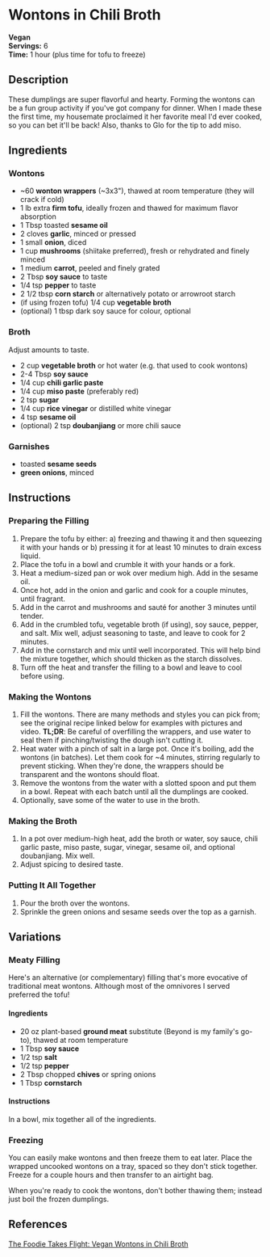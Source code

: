 # Wontons in Chili Broth

**Vegan**  
**Servings:** 6  
**Time:** 1 hour (plus time for tofu to freeze)

## Description

These dumplings are super flavorful and hearty. Forming the wontons can be a fun group activity if you've got company for dinner.
When I made these the first time, my housemate proclaimed it her favorite meal I'd ever cooked, so you can bet it'll be back!
Also, thanks to Glo for the tip to add miso.

## Ingredients

### Wontons

- ~60 **wonton wrappers** (~3x3"), thawed at room temperature (they will crack if cold)
- 1 lb extra **firm tofu**, ideally frozen and thawed for maximum flavor absorption
- 1 Tbsp toasted **sesame oil**
- 2 cloves **garlic**, minced or pressed
- 1 small **onion**, diced
- 1 cup **mushrooms** (shiitake preferred), fresh or rehydrated and finely minced
- 1 medium **carrot**, peeled and finely grated
- 2 Tbsp **soy sauce** to taste
- 1/4 tsp **pepper** to taste
- 2 1/2 tbsp **corn starch** or alternatively potato or arrowroot starch
- (if using frozen tofu) 1/4 cup **vegetable broth**
- (optional) 1 tbsp dark soy sauce for colour, optional

### Broth

Adjust amounts to taste.

- 2 cup **vegetable broth** or hot water (e.g. that used to cook wontons)
- 2-4 Tbsp **soy sauce**
- 1/4 cup **chili garlic paste**
- 1/4 cup **miso paste** (preferably red)
- 2 tsp **sugar**
- 1/4 cup **rice vinegar** or distilled white vinegar
- 4 tsp **sesame oil**
- (optional) 2 tsp **doubanjiang** or more chili sauce

### Garnishes

- toasted **sesame seeds**
- **green onions**, minced

## Instructions

### Preparing the Filling

1. Prepare the tofu by either: a) freezing and thawing it and then squeezing it with your hands or b) pressing it for at least 10 minutes to drain excess liquid.
2. Place the tofu in a bowl and crumble it with your hands or a fork.
3. Heat a medium-sized pan or wok over medium high. Add in the sesame oil.
4. Once hot, add in the onion and garlic and cook for a couple minutes, until fragrant.
5. Add in the carrot and mushrooms and sauté for another 3 minutes until tender.
6. Add in the crumbled tofu, vegetable broth (if using), soy sauce, pepper, and salt. Mix well, adjust seasoning to taste, and leave to cook for 2 minutes.
7. Add in the cornstarch and mix until well incorporated. This will help bind the mixture together, which should thicken as the starch dissolves.
8. Turn off the heat and transfer the filling to a bowl and leave to cool before using.

### Making the Wontons

1. Fill the wontons. There are many methods and styles you can pick from; see the original recipe linked below for examples with pictures and video.
**TL;DR**: Be careful of overfilling the wrappers, and use water to seal them if pinching/twisting the dough isn't cutting it.
2. Heat water with a pinch of salt in a large pot. Once it's boiling, add the wontons (in batches). Let them cook for ~4 minutes, stirring regularly to prevent sticking. When they're done, the wrappers should be transparent and the wontons should float.
3. Remove the wontons from the water with a slotted spoon and put them in a bowl. Repeat with each batch until all the dumplings are cooked.
4. Optionally, save some of the water to use in the broth.

### Making the Broth

1. In a pot over medium-high heat, add the broth or water, soy sauce, chili garlic paste, miso paste, sugar, vinegar, sesame oil, and optional doubanjiang. Mix well.
2. Adjust spicing to desired taste.

### Putting It All Together

1. Pour the broth over the wontons.
2. Sprinkle the green onions and sesame seeds over the top as a garnish.

## Variations

### Meaty Filling

Here's an alternative (or complementary) filling that's more evocative of traditional meat wontons. Although most of the omnivores I served preferred the tofu!

#### Ingredients

- 20 oz plant-based **ground meat** substitute (Beyond is my family's go-to), thawed at room temperature
- 1 Tbsp **soy sauce**
- 1/2 tsp **salt**
- 1/2 tsp **pepper**
- 2 Tbsp chopped **chives** or spring onions
- 1 Tbsp **cornstarch**

#### Instructions

In a bowl, mix together all of the ingredients.

### Freezing

You can easily make wontons and then freeze them to eat later. Place the wrapped uncooked wontons on a tray, spaced so they don't stick together. Freeze for a couple hours and then transfer to an airtight bag.

When you're ready to cook the wontons, don't bother thawing them; instead just boil the frozen dumplings.

## References

[The Foodie Takes Flight: Vegan Wontons in Chili Broth](https://thefoodietakesflight.com/omnipork-wontons-in-chili-broth/)
